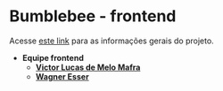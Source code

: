 ﻿# Bumblebee - frontend

Acesse [este link](https://github.com/academiadev-jlle/wiki-bumblebee/blob/master/readme.md) para as informações gerais do projeto.

* **Equipe frontend**
  * **[Victor Lucas de Melo Mafra](https://github.com/PurpleBooth)**
  * **[Wagner Esser](https://github.com/WagnerEsser)**
